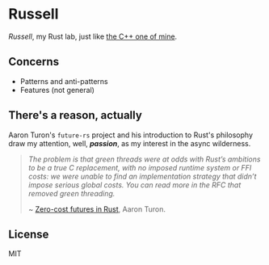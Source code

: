 # Russell

*Russell*, my Rust lab, just like
[the C++ one of mine](https://github.com/anqurvanillapy/cppl).

## Concerns

* Patterns and anti-patterns
* Features (not general)

## There's a reason, actually

Aaron Turon's `future-rs` project and his introduction to Rust's philosophy
draw my attention, well, ***passion***, as my interest in the async wilderness.

> *The problem is that green threads were at odds with Rust’s ambitions to be a
> true C replacement, with no imposed runtime system or FFI costs: we were
> unable to find an implementation strategy that didn’t impose serious global
> costs. You can read more in the RFC that removed green threading.*
>
> ~ [Zero-cost futures in Rust](http://aturon.github.io/blog/2016/08/11/futures/),
> Aaron Turon.

## License

MIT
